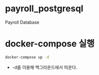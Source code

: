 # payroll_postgresql
Payroll Database

# docker-compose 실행
```cmd
docker-compose up -d
```
- -d를 이용해 백그라운드에서 띄운다.